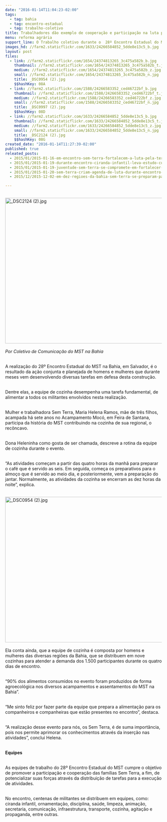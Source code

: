 ```yaml
---
date: "2016-01-14T11:04:23-02:00"
tags:
  - tag: bahia
  - tag: encontro-estadual
  - tag: trabalho-coletivo
title: Trabalhadores dão exemplo de cooperação e participação na luta pela terra
menu: reforma agrária
support_line: O Trabalho coletivo durante o  28º Encontro Estadual do MST cumpre o objetivo de potencializar as forças das famílias Sem Terra por meio da distribuição de tarefas para a execução de atividades.
images_hd: //farm2.staticflickr.com/1633/24266584852_5dde8e13c5_b.jpg
layout: post
files:
  - link: //farm2.staticflickr.com/1654/24374813265_3c475a582b_b.jpg
    thumbnail: //farm2.staticflickr.com/1654/24374813265_3c475a582b_t.jpg
    medium: //farm2.staticflickr.com/1654/24374813265_3c475a582b_z.jpg
    small: //farm2.staticflickr.com/1654/24374813265_3c475a582b_n.jpg
    title: _DSC0954 (2).jpg
    $$hashKey: 08A
  - link: //farm2.staticflickr.com/1588/24266583352_ced46722bf_b.jpg
    thumbnail: //farm2.staticflickr.com/1588/24266583352_ced46722bf_t.jpg
    medium: //farm2.staticflickr.com/1588/24266583352_ced46722bf_z.jpg
    small: //farm2.staticflickr.com/1588/24266583352_ced46722bf_n.jpg
    title: _DSC0997 (2).jpg
    $$hashKey: 08D
  - link: //farm2.staticflickr.com/1633/24266584852_5dde8e13c5_b.jpg
    thumbnail: //farm2.staticflickr.com/1633/24266584852_5dde8e13c5_t.jpg
    medium: //farm2.staticflickr.com/1633/24266584852_5dde8e13c5_z.jpg
    small: //farm2.staticflickr.com/1633/24266584852_5dde8e13c5_n.jpg
    title: _DSC2124 (2).jpg
    $$hashKey: 08G
created_date: "2016-01-14T11:27:39-02:00"
published: true
releated_posts:
  - 2015/01/2015-01-16-em-encontro-sem-terra-fortalecem-a-luta-pela-terra-com-mistica-e-debates.md
  - 2015/01/2015-01-19-durante-encontro-ciranda-infantil-leva-estudo-cultura-e-diversao-aos-sem-terrinha.md
  - 2015/01/2015-01-19-juventude-sem-terra-se-compromete-em-fortalecer-a-luta-na-bahia.md
  - 2015/01/2015-01-20-sem-terra-criam-agenda-de-luta-durante-encontro-estadual-na-bahia.md
  - 2015/12/2015-12-02-em-dez-regioes-da-bahia-sem-terra-se-preparam-para-o-28o-encontro-estadual-do-mst.md

---
```

<p><br />
<img alt="_DSC2124 (2).jpg" height="467" src="//farm2.staticflickr.com/1633/24266584852_5dde8e13c5_b.jpg" width="700" /><br />
<br />
<em>Por Coletivo de Comunica&ccedil;&atilde;o do MST na Bahia</em></p>

<p><br />
A realiza&ccedil;&atilde;o do 28&ordm; Encontro Estadual do MST na Bahia, em Salvador, &eacute; o resultado da a&ccedil;&atilde;o conjunta e planejada de homens e mulheres que durante meses vem desenvolvendo diversas tarefas em defesa desta constru&ccedil;&atilde;o.</p>

<p><br />
Dentre elas, a equipe de cozinha desempenha uma tarefa fundamental, de alimentar a todos os militantes envolvidos nesta realiza&ccedil;&atilde;o.</p>

<p><br />
Mulher e trabalhadora Sem Terra, Maria Helena Ramos, m&atilde;e de tr&ecirc;s filhos, acampada h&aacute; sete anos no Acampamento Moc&oacute;, em Feira de Santana, participa da hist&oacute;ria do MST contribuindo na cozinha de sua regional, o rec&ocirc;ncavo.</p>

<p><br />
Dona Heleninha como gosta de ser chamada, descreve a rotina da equipe de cozinha durante o evento.</p>

<p><br />
&ldquo;As atividades come&ccedil;am a partir das quatro horas da manh&atilde; para preparar o caf&eacute; que &eacute; servido as seis. Em seguida, come&ccedil;a os preparativos para o almo&ccedil;o que &eacute; servido ao meio dia, e posteriormente, vem a prepara&ccedil;&atilde;o do jantar. Normalmente, as atividades da cozinha se encerram as dez horas da noite&rdquo;, explica.<br />
&nbsp;</p>

<p><img alt="_DSC0954 (2).jpg" height="467" src="//farm2.staticflickr.com/1654/24374813265_3c475a582b_b.jpg" width="700" /><br />
<br />
Ela conta ainda, que a equipe de cozinha &eacute; composta por homens e mulheres das diversas regi&otilde;es da Bahia, que se distribuem em nove cozinhas para atender a demanda dos 1.500 participantes durante os quatro dias de encontro.</p>

<p><br />
&ldquo;90% dos alimentos consumidos no evento foram produzidos de forma agroecol&oacute;gica nos diversos acampamentos e assentamentos do MST na Bahia&rdquo;.</p>

<p><br />
&ldquo;Me sinto feliz por fazer parte da equipe que prepara a alimenta&ccedil;&atilde;o para os companheiros e companheiras que est&atilde;o presentes no encontro&rdquo;, destaca.</p>

<p><br />
&ldquo;A realiza&ccedil;&atilde;o desse evento para n&oacute;s, os Sem Terra, &eacute; de suma import&acirc;ncia, pois nos permite aprimorar os conhecimentos atrav&eacute;s da inser&ccedil;&atilde;o nas atividades&rdquo;, conclui Helena.</p>

<p><br />
<strong>Equipes</strong></p>

<p><br />
As equipes de trabalho do 28&ordm; Encontro Estadual do MST cumpre o objetivo de promover a participa&ccedil;&atilde;o e coopera&ccedil;&atilde;o das fam&iacute;lias Sem Terra, a fim, de potencializar suas for&ccedil;as atrav&eacute;s da distribui&ccedil;&atilde;o de tarefas para a execu&ccedil;&atilde;o de atividades.</p>

<p><br />
No encontro, centenas de militantes se distribuem em equipes, como: ciranda infantil, ornamenta&ccedil;&atilde;o, disciplina, sa&uacute;de, limpeza, anima&ccedil;&atilde;o, secretaria, comunica&ccedil;&atilde;o, infraestrutura, transporte, cozinha, agita&ccedil;&atilde;o e propaganda, entre outras.</p>
